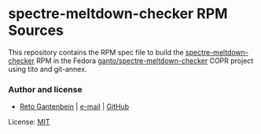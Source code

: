 # spectre-meltdown-checker RPM Sources

This repository contains the RPM spec file to build the [spectre-meltdown-checker](https://github.com/speed47/spectre-meltdown-checker)
RPM in the Fedora [ganto/spectre-meltdown-checker](https://copr.fedorainfracloud.org/coprs/ganto/spectre-meltdown-checker/)
COPR project using tito and git-annex.

### Author and license

- [Reto Gantenbein](https://linuxmonk.ch/) | [e-mail](mailto:reto.gantenbein@linuxmonk.ch) | [GitHub](https://github.com/ganto)

License: [MIT](https://tldrlegal.com/license/mit-license)

